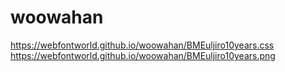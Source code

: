 # woowahan

https://webfontworld.github.io/woowahan/BMEuljiro10years.css
https://webfontworld.github.io/woowahan/BMEuljiro10years.png
